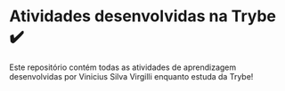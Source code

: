 # Atividades desenvolvidas na Trybe :heavy_check_mark:

Este repositório contém todas as atividades de aprendizagem desenvolvidas por Vinicius Silva Virgilli enquanto estuda da Trybe!
